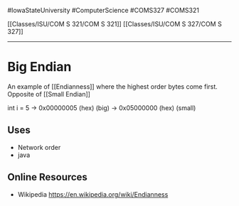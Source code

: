 #IowaStateUniversity
#ComputerScience
#COMS327 #COMS321 


[[Classes/ISU/COM S 321/COM S 321]] [[Classes/ISU/COM  S 327/COM S 327]] 

---

# Big Endian 
 An example of  [[Endianness]] where the highest order bytes come first. Opposite of [[Small Endian]] 

int i = 5 
-> 0x00000005 (hex) (big)
-> 0x05000000 (hex) (small)


## Uses
- Network order
- java

## Online Resources
- Wikipedia https://en.wikipedia.org/wiki/Endianness